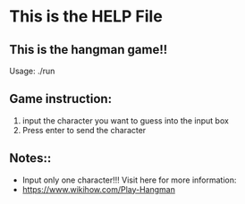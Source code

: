 # This is the HELP File

## This is the hangman game!!

Usage: ./run


## Game instruction:
1. input the character you want to guess into the input box
2. Press enter to send the character
        
## Notes::
- Input only one character!!! 
Visit here for more information:
- https://www.wikihow.com/Play-Hangman